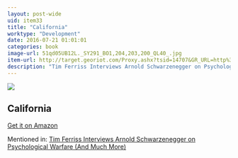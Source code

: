 ```yaml
---
layout: post-wide
uid: item33
title: "California"
worktype: "Development"
date: 2016-07-21 01:01:01
categories: book
image-url: 51qd05UB12L._SY291_BO1,204,203,200_QL40_.jpg
item-url: http://target.georiot.com/Proxy.ashx?tsid=14707&GR_URL=http%3A%2F%2Fwww.amazon.com%2FCalifornia-History-Modern-Library-Chronicles%2Fdp%2F081297753X%2F
description: "Tim Ferriss Interviews Arnold Schwarzenegger on Psychological Warfare (And Much More)"
---
```

<a href="http://target.georiot.com/Proxy.ashx?tsid=14707&GR_URL=http%3A%2F%2Fwww.amazon.com%2FCalifornia-History-Modern-Library-Chronicles%2Fdp%2F081297753X%2F" target="blank"><img src="../../../../img/thumbs/51qd05UB12L._SY291_BO1,204,203,200_QL40_.jpg" class="prod-img"></a>
<h2>California</h2>
<p><a href="http://target.georiot.com/Proxy.ashx?tsid=14707&GR_URL=http%3A%2F%2Fwww.amazon.com%2FCalifornia-History-Modern-Library-Chronicles%2Fdp%2F081297753X%2F" target="blank">Get it on Amazon</a><p>
<p>Mentioned in: <a href="http://fourhourworkweek.com/2015/02/02/arnold-schwarzenegger/" target="blank">Tim Ferriss Interviews Arnold Schwarzenegger on Psychological Warfare (And Much More)</a></p>
